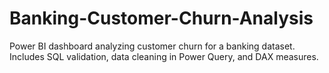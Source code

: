 # Banking-Customer-Churn-Analysis
Power BI dashboard analyzing customer churn for a banking dataset. Includes SQL validation, data cleaning in Power Query, and DAX measures.
